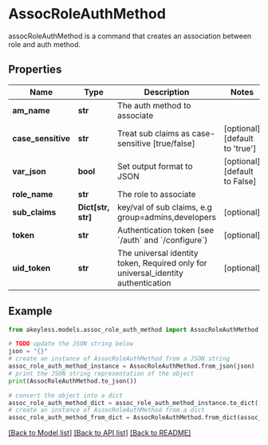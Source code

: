 # AssocRoleAuthMethod

assocRoleAuthMethod is a command that creates an association between role and auth method.

## Properties

Name | Type | Description | Notes
------------ | ------------- | ------------- | -------------
**am_name** | **str** | The auth method to associate | 
**case_sensitive** | **str** | Treat sub claims as case-sensitive [true/false] | [optional] [default to 'true']
**var_json** | **bool** | Set output format to JSON | [optional] [default to False]
**role_name** | **str** | The role to associate | 
**sub_claims** | **Dict[str, str]** | key/val of sub claims, e.g group&#x3D;admins,developers | [optional] 
**token** | **str** | Authentication token (see &#x60;/auth&#x60; and &#x60;/configure&#x60;) | [optional] 
**uid_token** | **str** | The universal identity token, Required only for universal_identity authentication | [optional] 

## Example

```python
from akeyless.models.assoc_role_auth_method import AssocRoleAuthMethod

# TODO update the JSON string below
json = "{}"
# create an instance of AssocRoleAuthMethod from a JSON string
assoc_role_auth_method_instance = AssocRoleAuthMethod.from_json(json)
# print the JSON string representation of the object
print(AssocRoleAuthMethod.to_json())

# convert the object into a dict
assoc_role_auth_method_dict = assoc_role_auth_method_instance.to_dict()
# create an instance of AssocRoleAuthMethod from a dict
assoc_role_auth_method_from_dict = AssocRoleAuthMethod.from_dict(assoc_role_auth_method_dict)
```
[[Back to Model list]](../README.md#documentation-for-models) [[Back to API list]](../README.md#documentation-for-api-endpoints) [[Back to README]](../README.md)


